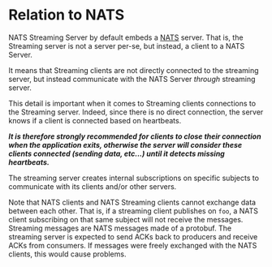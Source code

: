 # Relation to NATS

NATS Streaming Server by default embeds a [NATS](https://github.com/nats-io/nats-server) server. That is, the Streaming server is not a server per-se, but instead, a client to a NATS Server.

It means that Streaming clients are not directly connected to the streaming server, but instead communicate with the NATS Server _through_ streaming server.

This detail is important when it comes to Streaming clients connections to the Streaming server. Indeed, since there is no direct connection, the server knows if a client is connected based on heartbeats.

_**It is therefore strongly recommended for clients to close their connection when the application exits, otherwise the server will consider these clients connected \(sending data, etc...\) until it detects missing heartbeats.**_

The streaming server creates internal subscriptions on specific subjects to communicate with its clients and/or other servers.

Note that NATS clients and NATS Streaming clients cannot exchange data between each other. That is, if a streaming client publishes on `foo`, a NATS client subscribing on that same subject will not receive the messages. Streaming messages are NATS messages made of a protobuf. The streaming server is expected to send ACKs back to producers and receive ACKs from consumers. If messages were freely exchanged with the NATS clients, this would cause problems.

